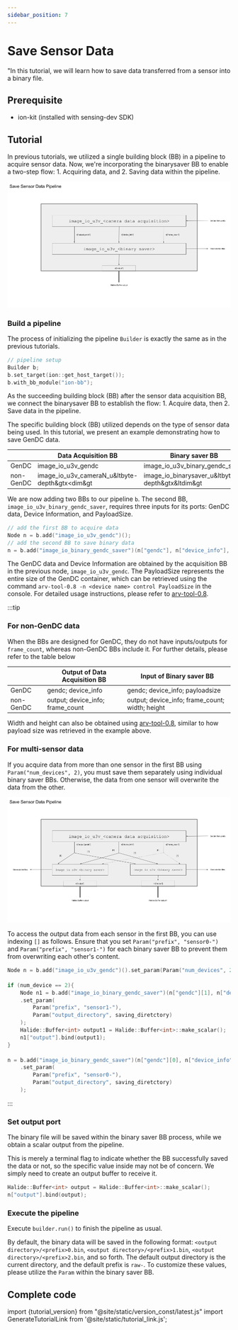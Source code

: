 ```yaml
---
sidebar_position: 7
---
```


# Save Sensor Data

"In this tutorial, we will learn how to save data transferred from a sensor into a binary file.

## Prerequisite
 
* ion-kit (installed with sensing-dev SDK) 

## Tutorial

In previous tutorials, we utilized a single building block (BB) in a pipeline to acquire sensor data. Now, we're incorporating the binarysaver BB to enable a two-step flow: 1. Acquiring data, and 2. Saving data within the pipeline.

![binarysaver-bb-after-data-acquisition-BB](../img/tutorial4-single-sensor.png)

### Build a pipeline

The process of initializing the pipeline `Builder` is exactly the same as in the previous tutorials. 

```c++
// pipeline setup
Builder b;
b.set_target(ion::get_host_target());
b.with_bb_module("ion-bb");
```

As the succeeding building block (BB) after the sensor data acquisition BB, we connect the binarysaver BB to establish the flow: 1. Acquire data, then 2. Save data in the pipeline.

The specific building block (BB) utilized depends on the type of sensor data being used. In this tutorial, we present an example demonstrating how to save GenDC data.

|           | Data Acquisition BB                            | Binary saver BB                                  |
|-----------|------------------------------------------------|--------------------------------------------------|
| GenDC     | image_io_u3v_gendc                             | image_io_u3v_binary_gendc_saver                  |
| non-GenDC | image_io_u3v_cameraN_u&ltbyte-depth&gtx<dim&gt | image_io_binarysaver_u&ltbyte-depth&gtx&ltdim&gt |

We are now adding two BBs to our pipeline `b`. The second BB, `image_io_u3v_binary_gendc_saver`, requires three inputs for its ports: GenDC data, Device Information, and PayloadSize.

```c++
// add the first BB to acquire data
Node n = b.add("image_io_u3v_gendc")();
// add the second BB to save binary data 
n = b.add("image_io_binary_gendc_saver")(n["gendc"], n["device_info"], &payloadsize);
```

The GenDC data and Device Information are obtained by the acquisition BB in the previous node, `image_io_u3v_gendc`. The PayloadSize represents the entire size of the GenDC container, which can be retrieved using the command `arv-tool-0.8 -n <device name> control PayloadSize` in the console. For detailed usage instructions, please refer to [arv-tool-0.8](../../external/aravis/arv-tools).

:::tip

### For non-GenDC data

When the BBs are designed for GenDC, they do not have inputs/outputs for `frame_count`, whereas non-GenDC BBs include it. For further details, please refer to the table below

|           | Output of Data Acquisition BB                  | Input of Binary saver BB                         |
|-----------|------------------------------------------------|--------------------------------------------------|
| GenDC     | gendc; device_info                             | gendc; device_info; payloadsize                  |
| non-GenDC | output; device_info; frame_count               | output; device_info; frame_count; width; height  |

Width and height can also be obtained using [arv-tool-0.8](../../external/aravis/arv-tools), similar to how payload size was retrieved in the example above.

### For multi-sensor data

If you acquire data from more than one sensor in the first BB using `Param("num_devices", 2)`, you must save them separately using individual binary saver BBs. Otherwise, the data from one sensor will overwrite the data from the other.

![binarysaver-bb-after-data-acquisition-BB-multi-sensor](../img/tutorial4-multi-sensor.png)

To access the output data from each sensor in the first BB, you can use indexing `[]` as follows. Ensure that you set `Param("prefix", "sensor0-")` and `Param("prefix", "sensor1-")` for each binary saver BB to prevent them from overwriting each other's content.

```c++
Node n = b.add("image_io_u3v_gendc")().set_param(Param("num_devices", 2),);

if (num_device == 2){
    Node n1 = b.add("image_io_binary_gendc_saver")(n["gendc"][1], n["device_info"][1], &payloadsize)
    .set_param(
        Param("prefix", "sensor1-"),
        Param("output_directory", saving_diretctory)
    );
    Halide::Buffer<int> output1 = Halide::Buffer<int>::make_scalar();
    n1["output"].bind(output1);
}

n = b.add("image_io_binary_gendc_saver")(n["gendc"][0], n["device_info"][0], &payloadsize)
    .set_param(
        Param("prefix", "sensor0-"),
        Param("output_directory", saving_diretctory)
    );
```


:::

### Set output port

The binary file will be saved within the binary saver BB process, while we obtain a scalar output from the pipeline.

This is merely a terminal flag to indicate whether the BB successfully saved the data or not, so the specific value inside may not be of concern. We simply need to create an output buffer to receive it.

```c++
Halide::Buffer<int> output = Halide::Buffer<int>::make_scalar();
n["output"].bind(output);
```

### Execute the pipeline

Execute `builder.run()` to finish the pipeline as usual.

By default, the binary data will be saved in the following format: `<output directory>/<prefix>0.bin`, `<output directory>/<prefix>1.bin`, `<output directory>/<prefix>2.bin`, and so forth. The default output directory is the current directory, and the default prefix is `raw-`. To customize these values, please utilize the `Param` within the binary saver BB.

## Complete code

import {tutorial_version} from "@site/static/version_const/latest.js"
import GenerateTutorialLink from '@site/static/tutorial_link.js';

<GenerateTutorialLink language="cpp" tag={tutorial_version} tutorialfile="tutorial4_save_data" />
